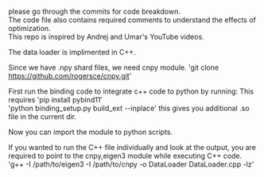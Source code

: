 please go through the commits for code breakdown.  
The code file also contains required comments to understand the effects of optimization.  
This repo is inspired by Andrej and Umar's YouTube videos.  

The data loader is implimented in C++.  
 
Since we have .npy shard files, we need cnpy module. 'git clone https://github.com/rogersce/cnpy.git'  

First run the binding code to integrate c++ code to python by running:  This requires 'pip install pybind11'  
'python binding_setup.py build_ext --inplace' this gives you additional .so file in the current dir.  

Now you can import the module to python scripts.  

If you wanted to run the C++ file individually and look at the output, you are required to point to the cnpy,eigen3 module while executing C++ code.  
'g++ -I /path/to/eigen3 -I /path/to/cnpy -o DataLoader DataLoader.cpp -lz'  

